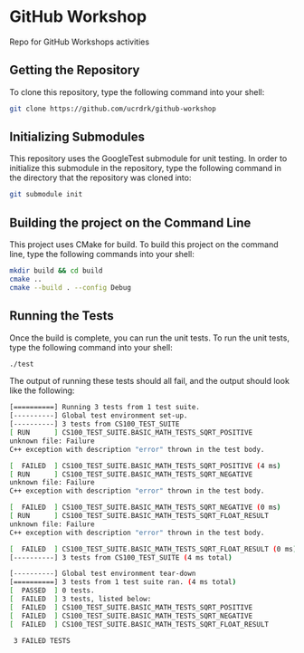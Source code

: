 # GitHub Workshop

Repo for GitHub Workshops activities

## Getting the Repository

To clone this repository, type the following command into your shell:

```bash
git clone https://github.com/ucrdrk/github-workshop
```

## Initializing Submodules

This repository uses the GoogleTest submodule for unit testing. In order to initialize this submodule in the repository, type the following command in the directory that the repository was cloned into:

```bash
git submodule init
```

## Building the project on the Command Line

This project uses CMake for build. To build this project on the command line, type the following commands into your shell:

```bash
mkdir build && cd build
cmake ..
cmake --build . --config Debug
```

## Running the Tests

Once the build is complete, you can run the unit tests. To run the unit tests, type the following command into your shell:

```bash
./test
```

The output of running these tests should all fail, and the output should look like the following:

```bash
[==========] Running 3 tests from 1 test suite.
[----------] Global test environment set-up.
[----------] 3 tests from CS100_TEST_SUITE
[ RUN      ] CS100_TEST_SUITE.BASIC_MATH_TESTS_SQRT_POSITIVE
unknown file: Failure
C++ exception with description "error" thrown in the test body.

[  FAILED  ] CS100_TEST_SUITE.BASIC_MATH_TESTS_SQRT_POSITIVE (4 ms)
[ RUN      ] CS100_TEST_SUITE.BASIC_MATH_TESTS_SQRT_NEGATIVE
unknown file: Failure
C++ exception with description "error" thrown in the test body.

[  FAILED  ] CS100_TEST_SUITE.BASIC_MATH_TESTS_SQRT_NEGATIVE (0 ms)
[ RUN      ] CS100_TEST_SUITE.BASIC_MATH_TESTS_SQRT_FLOAT_RESULT
unknown file: Failure
C++ exception with description "error" thrown in the test body.

[  FAILED  ] CS100_TEST_SUITE.BASIC_MATH_TESTS_SQRT_FLOAT_RESULT (0 ms)
[----------] 3 tests from CS100_TEST_SUITE (4 ms total)

[----------] Global test environment tear-down
[==========] 3 tests from 1 test suite ran. (4 ms total)
[  PASSED  ] 0 tests.
[  FAILED  ] 3 tests, listed below:
[  FAILED  ] CS100_TEST_SUITE.BASIC_MATH_TESTS_SQRT_POSITIVE
[  FAILED  ] CS100_TEST_SUITE.BASIC_MATH_TESTS_SQRT_NEGATIVE
[  FAILED  ] CS100_TEST_SUITE.BASIC_MATH_TESTS_SQRT_FLOAT_RESULT

 3 FAILED TESTS
```